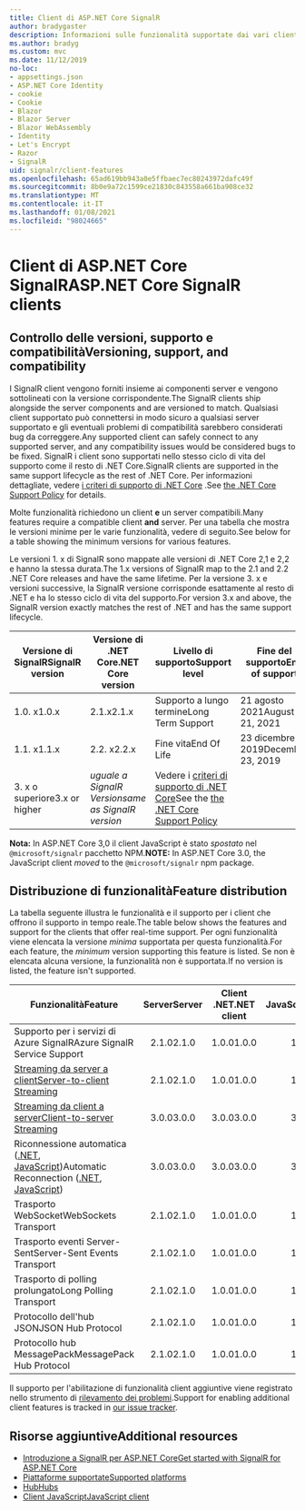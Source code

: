 ```yaml
---
title: Client di ASP.NET Core SignalR
author: bradygaster
description: Informazioni sulle funzionalità supportate dai vari client di ASP.NET Core SignalR .
ms.author: bradyg
ms.custom: mvc
ms.date: 11/12/2019
no-loc:
- appsettings.json
- ASP.NET Core Identity
- cookie
- Cookie
- Blazor
- Blazor Server
- Blazor WebAssembly
- Identity
- Let's Encrypt
- Razor
- SignalR
uid: signalr/client-features
ms.openlocfilehash: 65ad619bb943a0e5ffbaec7ec80243972dafc49f
ms.sourcegitcommit: 8b0e9a72c1599ce21830c843558a661ba908ce32
ms.translationtype: MT
ms.contentlocale: it-IT
ms.lasthandoff: 01/08/2021
ms.locfileid: "98024665"
---
```

# <a name="aspnet-core-no-locsignalr-clients"></a><span data-ttu-id="e7fad-103">Client di ASP.NET Core SignalR</span><span class="sxs-lookup"><span data-stu-id="e7fad-103">ASP.NET Core SignalR clients</span></span>

## <a name="versioning-support-and-compatibility"></a><span data-ttu-id="e7fad-104">Controllo delle versioni, supporto e compatibilità</span><span class="sxs-lookup"><span data-stu-id="e7fad-104">Versioning, support, and compatibility</span></span>

<span data-ttu-id="e7fad-105">I SignalR client vengono forniti insieme ai componenti server e vengono sottolineati con la versione corrispondente.</span><span class="sxs-lookup"><span data-stu-id="e7fad-105">The SignalR clients ship alongside the server components and are versioned to match.</span></span> <span data-ttu-id="e7fad-106">Qualsiasi client supportato può connettersi in modo sicuro a qualsiasi server supportato e gli eventuali problemi di compatibilità sarebbero considerati bug da correggere.</span><span class="sxs-lookup"><span data-stu-id="e7fad-106">Any supported client can safely connect to any supported server, and any compatibility issues would be considered bugs to be fixed.</span></span> <span data-ttu-id="e7fad-107">SignalR i client sono supportati nello stesso ciclo di vita del supporto come il resto di .NET Core.</span><span class="sxs-lookup"><span data-stu-id="e7fad-107">SignalR clients are supported in the same support lifecycle as the rest of .NET Core.</span></span> <span data-ttu-id="e7fad-108">Per informazioni dettagliate, vedere [i criteri di supporto di .NET Core](https://dotnet.microsoft.com/platform/support/policy/dotnet-core) .</span><span class="sxs-lookup"><span data-stu-id="e7fad-108">See [the .NET Core Support Policy](https://dotnet.microsoft.com/platform/support/policy/dotnet-core) for details.</span></span>

<span data-ttu-id="e7fad-109">Molte funzionalità richiedono un client **e** un server compatibili.</span><span class="sxs-lookup"><span data-stu-id="e7fad-109">Many features require a compatible client **and** server.</span></span> <span data-ttu-id="e7fad-110">Per una tabella che mostra le versioni minime per le varie funzionalità, vedere di seguito.</span><span class="sxs-lookup"><span data-stu-id="e7fad-110">See below for a table showing the minimum versions for various features.</span></span>

<span data-ttu-id="e7fad-111">Le versioni 1. x di SignalR sono mappate alle versioni di .NET Core 2,1 e 2,2 e hanno la stessa durata.</span><span class="sxs-lookup"><span data-stu-id="e7fad-111">The 1.x versions of SignalR map to the 2.1 and 2.2 .NET Core releases and have the same lifetime.</span></span> <span data-ttu-id="e7fad-112">Per la versione 3. x e versioni successive, la SignalR versione corrisponde esattamente al resto di .NET e ha lo stesso ciclo di vita del supporto.</span><span class="sxs-lookup"><span data-stu-id="e7fad-112">For version 3.x and above, the SignalR version exactly matches the rest of .NET and has the same support lifecycle.</span></span>

| <span data-ttu-id="e7fad-113">Versione di SignalR</span><span class="sxs-lookup"><span data-stu-id="e7fad-113">SignalR version</span></span> | <span data-ttu-id="e7fad-114">Versione di .NET Core</span><span class="sxs-lookup"><span data-stu-id="e7fad-114">.NET Core version</span></span> | <span data-ttu-id="e7fad-115">Livello di supporto</span><span class="sxs-lookup"><span data-stu-id="e7fad-115">Support level</span></span> | <span data-ttu-id="e7fad-116">Fine del supporto</span><span class="sxs-lookup"><span data-stu-id="e7fad-116">End of support</span></span> |
| - | - | - | - |
| <span data-ttu-id="e7fad-117">1.0. x</span><span class="sxs-lookup"><span data-stu-id="e7fad-117">1.0.x</span></span> | <span data-ttu-id="e7fad-118">2.1.x</span><span class="sxs-lookup"><span data-stu-id="e7fad-118">2.1.x</span></span> | <span data-ttu-id="e7fad-119">Supporto a lungo termine</span><span class="sxs-lookup"><span data-stu-id="e7fad-119">Long Term Support</span></span> | <span data-ttu-id="e7fad-120">21 agosto 2021</span><span class="sxs-lookup"><span data-stu-id="e7fad-120">August 21, 2021</span></span> |
| <span data-ttu-id="e7fad-121">1.1. x</span><span class="sxs-lookup"><span data-stu-id="e7fad-121">1.1.x</span></span> | <span data-ttu-id="e7fad-122">2.2. x</span><span class="sxs-lookup"><span data-stu-id="e7fad-122">2.2.x</span></span> | <span data-ttu-id="e7fad-123">Fine vita</span><span class="sxs-lookup"><span data-stu-id="e7fad-123">End Of Life</span></span> | <span data-ttu-id="e7fad-124">23 dicembre 2019</span><span class="sxs-lookup"><span data-stu-id="e7fad-124">December 23, 2019</span></span> |
| <span data-ttu-id="e7fad-125">3. x o superiore</span><span class="sxs-lookup"><span data-stu-id="e7fad-125">3.x or higher</span></span> | <span data-ttu-id="e7fad-126">*uguale a SignalR Version*</span><span class="sxs-lookup"><span data-stu-id="e7fad-126">*same as SignalR version*</span></span> | <span data-ttu-id="e7fad-127">Vedere i [criteri di supporto di .NET Core](https://dotnet.microsoft.com/platform/support/policy/dotnet-core)</span><span class="sxs-lookup"><span data-stu-id="e7fad-127">See the [the .NET Core Support Policy](https://dotnet.microsoft.com/platform/support/policy/dotnet-core)</span></span> |

<span data-ttu-id="e7fad-128">**Nota:** In ASP.NET Core 3,0 il client JavaScript è stato *spostato* nel `@microsoft/signalr` pacchetto NPM.</span><span class="sxs-lookup"><span data-stu-id="e7fad-128">**NOTE:** In ASP.NET Core 3.0, the JavaScript client *moved* to the `@microsoft/signalr` npm package.</span></span>

## <a name="feature-distribution"></a><span data-ttu-id="e7fad-129">Distribuzione di funzionalità</span><span class="sxs-lookup"><span data-stu-id="e7fad-129">Feature distribution</span></span>

<span data-ttu-id="e7fad-130">La tabella seguente illustra le funzionalità e il supporto per i client che offrono il supporto in tempo reale.</span><span class="sxs-lookup"><span data-stu-id="e7fad-130">The table below shows the features and support for the clients that offer real-time support.</span></span> <span data-ttu-id="e7fad-131">Per ogni funzionalità viene elencata la versione *minima* supportata per questa funzionalità.</span><span class="sxs-lookup"><span data-stu-id="e7fad-131">For each feature, the *minimum* version supporting this feature is listed.</span></span> <span data-ttu-id="e7fad-132">Se non è elencata alcuna versione, la funzionalità non è supportata.</span><span class="sxs-lookup"><span data-stu-id="e7fad-132">If no version is listed, the feature isn't supported.</span></span>

| <span data-ttu-id="e7fad-133">Funzionalità</span><span class="sxs-lookup"><span data-stu-id="e7fad-133">Feature</span></span> | <span data-ttu-id="e7fad-134">Server</span><span class="sxs-lookup"><span data-stu-id="e7fad-134">Server</span></span> | <span data-ttu-id="e7fad-135">Client .NET</span><span class="sxs-lookup"><span data-stu-id="e7fad-135">.NET client</span></span> | <span data-ttu-id="e7fad-136">Client JavaScript</span><span class="sxs-lookup"><span data-stu-id="e7fad-136">JavaScript client</span></span> | <span data-ttu-id="e7fad-137">Client Java</span><span class="sxs-lookup"><span data-stu-id="e7fad-137">Java client</span></span> |
| ---- | :-: | :-: | :-: | :-: |
| <span data-ttu-id="e7fad-138">Supporto per i servizi di Azure SignalR</span><span class="sxs-lookup"><span data-stu-id="e7fad-138">Azure SignalR Service Support</span></span> |<span data-ttu-id="e7fad-139">2.1.0</span><span class="sxs-lookup"><span data-stu-id="e7fad-139">2.1.0</span></span>|<span data-ttu-id="e7fad-140">1.0.0</span><span class="sxs-lookup"><span data-stu-id="e7fad-140">1.0.0</span></span>|<span data-ttu-id="e7fad-141">1.0.0</span><span class="sxs-lookup"><span data-stu-id="e7fad-141">1.0.0</span></span>|<span data-ttu-id="e7fad-142">1.0.0</span><span class="sxs-lookup"><span data-stu-id="e7fad-142">1.0.0</span></span>|
| [<span data-ttu-id="e7fad-143">Streaming da server a client</span><span class="sxs-lookup"><span data-stu-id="e7fad-143">Server-to-client Streaming</span></span>](xref:signalr/streaming)          |<span data-ttu-id="e7fad-144">2.1.0</span><span class="sxs-lookup"><span data-stu-id="e7fad-144">2.1.0</span></span>|<span data-ttu-id="e7fad-145">1.0.0</span><span class="sxs-lookup"><span data-stu-id="e7fad-145">1.0.0</span></span>|<span data-ttu-id="e7fad-146">1.0.0</span><span class="sxs-lookup"><span data-stu-id="e7fad-146">1.0.0</span></span>|<span data-ttu-id="e7fad-147">1.0.0</span><span class="sxs-lookup"><span data-stu-id="e7fad-147">1.0.0</span></span>|
| [<span data-ttu-id="e7fad-148">Streaming da client a server</span><span class="sxs-lookup"><span data-stu-id="e7fad-148">Client-to-server Streaming</span></span>](xref:signalr/streaming)          |<span data-ttu-id="e7fad-149">3.0.0</span><span class="sxs-lookup"><span data-stu-id="e7fad-149">3.0.0</span></span>|<span data-ttu-id="e7fad-150">3.0.0</span><span class="sxs-lookup"><span data-stu-id="e7fad-150">3.0.0</span></span>|<span data-ttu-id="e7fad-151">3.0.0</span><span class="sxs-lookup"><span data-stu-id="e7fad-151">3.0.0</span></span>|<span data-ttu-id="e7fad-152">3.0.0</span><span class="sxs-lookup"><span data-stu-id="e7fad-152">3.0.0</span></span>|
| <span data-ttu-id="e7fad-153">Riconnessione automatica ([.NET](./dotnet-client.md?tabs=visual-studio&view=aspnetcore-3.0#handle-lost-connection), [JavaScript](./javascript-client.md?view=aspnetcore-3.0#reconnect-clients))</span><span class="sxs-lookup"><span data-stu-id="e7fad-153">Automatic Reconnection ([.NET](./dotnet-client.md?tabs=visual-studio&view=aspnetcore-3.0#handle-lost-connection), [JavaScript](./javascript-client.md?view=aspnetcore-3.0#reconnect-clients))</span></span>          |<span data-ttu-id="e7fad-154">3.0.0</span><span class="sxs-lookup"><span data-stu-id="e7fad-154">3.0.0</span></span>|<span data-ttu-id="e7fad-155">3.0.0</span><span class="sxs-lookup"><span data-stu-id="e7fad-155">3.0.0</span></span>|<span data-ttu-id="e7fad-156">3.0.0</span><span class="sxs-lookup"><span data-stu-id="e7fad-156">3.0.0</span></span>|❌|
| <span data-ttu-id="e7fad-157">Trasporto WebSocket</span><span class="sxs-lookup"><span data-stu-id="e7fad-157">WebSockets Transport</span></span> |<span data-ttu-id="e7fad-158">2.1.0</span><span class="sxs-lookup"><span data-stu-id="e7fad-158">2.1.0</span></span>|<span data-ttu-id="e7fad-159">1.0.0</span><span class="sxs-lookup"><span data-stu-id="e7fad-159">1.0.0</span></span>|<span data-ttu-id="e7fad-160">1.0.0</span><span class="sxs-lookup"><span data-stu-id="e7fad-160">1.0.0</span></span>|<span data-ttu-id="e7fad-161">1.0.0</span><span class="sxs-lookup"><span data-stu-id="e7fad-161">1.0.0</span></span>|
| <span data-ttu-id="e7fad-162">Trasporto eventi Server-Sent</span><span class="sxs-lookup"><span data-stu-id="e7fad-162">Server-Sent Events Transport</span></span> |<span data-ttu-id="e7fad-163">2.1.0</span><span class="sxs-lookup"><span data-stu-id="e7fad-163">2.1.0</span></span>|<span data-ttu-id="e7fad-164">1.0.0</span><span class="sxs-lookup"><span data-stu-id="e7fad-164">1.0.0</span></span>|<span data-ttu-id="e7fad-165">1.0.0</span><span class="sxs-lookup"><span data-stu-id="e7fad-165">1.0.0</span></span>|❌|
| <span data-ttu-id="e7fad-166">Trasporto di polling prolungato</span><span class="sxs-lookup"><span data-stu-id="e7fad-166">Long Polling Transport</span></span> |<span data-ttu-id="e7fad-167">2.1.0</span><span class="sxs-lookup"><span data-stu-id="e7fad-167">2.1.0</span></span>|<span data-ttu-id="e7fad-168">1.0.0</span><span class="sxs-lookup"><span data-stu-id="e7fad-168">1.0.0</span></span>|<span data-ttu-id="e7fad-169">1.0.0</span><span class="sxs-lookup"><span data-stu-id="e7fad-169">1.0.0</span></span>|<span data-ttu-id="e7fad-170">3.0.0</span><span class="sxs-lookup"><span data-stu-id="e7fad-170">3.0.0</span></span>|
| <span data-ttu-id="e7fad-171">Protocollo dell'hub JSON</span><span class="sxs-lookup"><span data-stu-id="e7fad-171">JSON Hub Protocol</span></span> |<span data-ttu-id="e7fad-172">2.1.0</span><span class="sxs-lookup"><span data-stu-id="e7fad-172">2.1.0</span></span>|<span data-ttu-id="e7fad-173">1.0.0</span><span class="sxs-lookup"><span data-stu-id="e7fad-173">1.0.0</span></span>|<span data-ttu-id="e7fad-174">1.0.0</span><span class="sxs-lookup"><span data-stu-id="e7fad-174">1.0.0</span></span>|<span data-ttu-id="e7fad-175">1.0.0</span><span class="sxs-lookup"><span data-stu-id="e7fad-175">1.0.0</span></span>|
| <span data-ttu-id="e7fad-176">Protocollo hub MessagePack</span><span class="sxs-lookup"><span data-stu-id="e7fad-176">MessagePack Hub Protocol</span></span> |<span data-ttu-id="e7fad-177">2.1.0</span><span class="sxs-lookup"><span data-stu-id="e7fad-177">2.1.0</span></span>|<span data-ttu-id="e7fad-178">1.0.0</span><span class="sxs-lookup"><span data-stu-id="e7fad-178">1.0.0</span></span>|<span data-ttu-id="e7fad-179">1.0.0</span><span class="sxs-lookup"><span data-stu-id="e7fad-179">1.0.0</span></span>|<span data-ttu-id="e7fad-180">5.0.0</span><span class="sxs-lookup"><span data-stu-id="e7fad-180">5.0.0</span></span>|

<span data-ttu-id="e7fad-181">Il supporto per l'abilitazione di funzionalità client aggiuntive viene registrato nello strumento di [rilevamento dei problemi](https://github.com/dotnet/AspNetCore/issues).</span><span class="sxs-lookup"><span data-stu-id="e7fad-181">Support for enabling additional client features is tracked in [our issue tracker](https://github.com/dotnet/AspNetCore/issues).</span></span>

## <a name="additional-resources"></a><span data-ttu-id="e7fad-182">Risorse aggiuntive</span><span class="sxs-lookup"><span data-stu-id="e7fad-182">Additional resources</span></span>

* [<span data-ttu-id="e7fad-183">Introduzione a SignalR per ASP.NET Core</span><span class="sxs-lookup"><span data-stu-id="e7fad-183">Get started with SignalR for ASP.NET Core</span></span>](xref:tutorials/signalr)
* [<span data-ttu-id="e7fad-184">Piattaforme supportate</span><span class="sxs-lookup"><span data-stu-id="e7fad-184">Supported platforms</span></span>](xref:signalr/supported-platforms)
* [<span data-ttu-id="e7fad-185">Hub</span><span class="sxs-lookup"><span data-stu-id="e7fad-185">Hubs</span></span>](xref:signalr/hubs)
* [<span data-ttu-id="e7fad-186">Client JavaScript</span><span class="sxs-lookup"><span data-stu-id="e7fad-186">JavaScript client</span></span>](xref:signalr/javascript-client)
